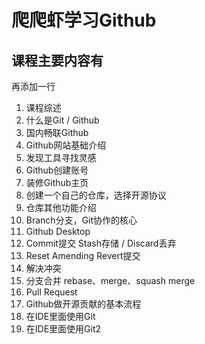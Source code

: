 # 爬爬虾学习Github
## 课程主要内容有
再添加一行
1. 课程综述
2. 什么是Git / Github
3. 国内畅联Github
4. Github网站基础介绍
5. 发现工具寻找灵感
6. Github创建账号
7. 装修Github主页
8. 创建一个自己的仓库，选择开源协议
9. 仓库其他功能介绍
10. Branch分支，Git协作的核心
11. Github Desktop
12. Commit提交 Stash存储 / Discard丢弃
13. Reset Amending Revert提交
14. 解决冲突
15. 分支合并 rebase、merge、squash merge
16. Pull Request
17. Github做开源贡献的基本流程
18. 在IDE里面使用Git
19. 在IDE里面使用Git2